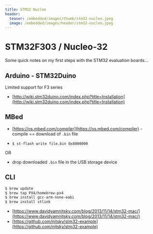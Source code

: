 ```yaml
---
title: STM32 Nucleo
header:
  teaser: /embedded/images/thumb/stm32-nucleo.jpeg
  image: /embedded/images/header/stm32-nucleo.jpeg
---
```


# STM32F303 / Nucleo-32

Some quick notes on my first steps with the STM32 evaluation boards...

## Arduino - STM32Duino

Limited support for F3 series

* [http://wiki.stm32duino.com/index.php?title=Installation](http://wiki.stm32duino.com/index.php?title=Installation)

## MBed

* [https://os.mbed.com/compiler](https://os.mbed.com/compiler) - compile == download of `.bin` file

* `$ st-flash write file.bin 0x8000000`

OR

* drop downloaded `.bin` file in the USB storage device

## CLI

```bash
$ brew update
$ brew tap PX4/homebrew-px4
$ brew install gcc-arm-none-eabi
$ brew install stlink
```

* [https://www.davidyamnitsky.com/blog/2013/11/14/stm32-mac/](https://www.davidyamnitsky.com/blog/2013/11/14/stm32-mac/)
* [https://github.com/nitsky/stm32-example](https://github.com/nitsky/stm32-example)
